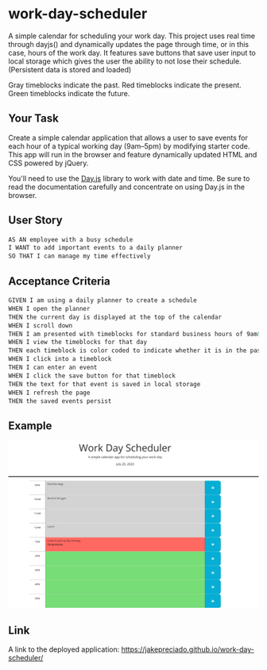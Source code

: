# work-day-scheduler
A simple calendar for scheduling your work day. This project uses real time through dayjs() and dynamically updates the page through time, or in this case, hours of the work day. It features save buttons that save user input to local storage which gives the user the ability to not lose their schedule. (Persistent data is stored and loaded)

Gray timeblocks indicate the past.
Red timeblocks indicate the present.
Green timeblocks indicate the future.

## Your Task

Create a simple calendar application that allows a user to save events for each hour of a typical working day (9am&ndash;5pm) by modifying starter code. This app will run in the browser and feature dynamically updated HTML and CSS powered by jQuery.

You'll need to use the [Day.js](https://day.js.org/en/) library to work with date and time. Be sure to read the documentation carefully and concentrate on using Day.js in the browser.

## User Story

```md
AS AN employee with a busy schedule
I WANT to add important events to a daily planner
SO THAT I can manage my time effectively
```

## Acceptance Criteria

```md
GIVEN I am using a daily planner to create a schedule
WHEN I open the planner
THEN the current day is displayed at the top of the calendar
WHEN I scroll down
THEN I am presented with timeblocks for standard business hours of 9am&ndash;5pm
WHEN I view the timeblocks for that day
THEN each timeblock is color coded to indicate whether it is in the past, present, or future
WHEN I click into a timeblock
THEN I can enter an event
WHEN I click the save button for that timeblock
THEN the text for that event is saved in local storage
WHEN I refresh the page
THEN the saved events persist
```

## Example

<img src="./assets/images/work-day-scheduler-Complete.jpg" alt="Screenshot of final product workday scheduler.">

## Link
A link to the deployed application: https://jakepreciado.github.io/work-day-scheduler/
